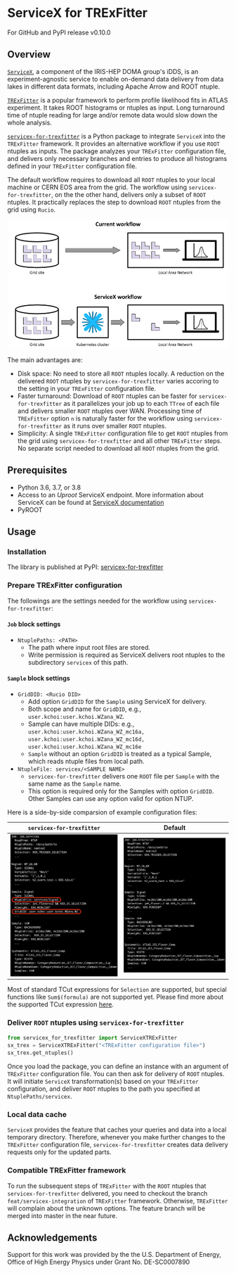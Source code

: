 # ServiceX for TRExFitter

For GitHub and PyPI release v0.10.0

## Overview

[`ServiceX`](https://github.com/ssl-hep/ServiceX), a component of the IRIS-HEP DOMA group's iDDS, is an experiment-agnostic service to enable on-demand data delivery from data lakes in different data formats, including Apache Arrow and ROOT ntuple. 

[`TRExFitter`](https://gitlab.cern.ch/TRExStats/TRExFitter) is a popular framework to perform profile likelihood fits in ATLAS experiment. It takes ROOT histograms or ntuples as input. Long turnaround time of ntuple reading for large and/or remote data would slow down the whole analysis.

<!-- `servicex-for-trexfitter` is a python library to interface ServiceX into TRExFitter framework. It provides an alternative method to produce histograms out of ROOT ntuples.  -->

[`servicex-for-trexfitter`](https://github.com/kyungeonchoi/ServiceXforTRExFitter) is a Python package to integrate `ServiceX` into the `TRExFitter` framework.
It provides an alternative workflow if you use `ROOT` ntuples as inputs.
The package analyzes your `TRExFitter` configuration file, and delivers only necessary branches and entries to produce all histograms defined in your `TRExFitter` configuration file.

The default workflow requires to download all `ROOT` ntuples to your local machine or CERN EOS area from the grid.
The workflow using `servicex-for-trexfitter`, on the the other hand, delivers only a subset of `ROOT` ntuples.
It practically replaces the step to download `ROOT` ntuples from the grid using `Rucio`.

<!-- Primary goal is the fast delivery of histograms from ROOT ntuples, which replaces TRExFitter option `n`.  -->

![Workflow comparison](img/current_vs_serviceX_workflow.png)

The main advantages are:

- Disk space: No need to store all `ROOT` ntuples locally.
A reduction on the delivered `ROOT` ntuples by `servicex-for-trexfitter` varies accoring to the setting in your `TRExFitter` configuration file.
- Faster turnaround: Download of `ROOT` ntuples can be faster for `servicex-for-trexfitter` as it parallelizes your job up to each `TTree` of each file and delivers smaller `ROOT` ntuples over WAN.
Processing time of `TRExFitter` option `n` is naturally faster for the workflow using `servicex-for-trexfitter` as it runs over smaller `ROOT` ntuples.
- Simplicity: A single `TRExFitter` configuration file to get `ROOT` ntuples from the grid using `servicex-for-trexfitter` and all other `TRExFitter` steps. No separate script needed to download all `ROOT` ntuples from the grid.


## Prerequisites

- Python 3.6, 3.7, or 3.8
- Access to an *Uproot* ServiceX endpoint. More information about ServiceX can be found at [ServiceX documentation](https://servicex.readthedocs.io/en/latest/)
- PyROOT


## Usage

### Installation

The library is published at PyPI: [servicex-for-trexfitter](https://pypi.org/project/servicex-for-trexfitter/)

### Prepare TRExFitter configuration

The followings are the settings needed for the workflow using `servicex-for-trexfitter`:

#### `Job` block settings

- `NtuplePaths: <PATH>` 
    - The path where input root files are stored. 
    - Write permission is required as ServiceX delivers root ntuples to the subdirectory `servicex` of this path.

#### `Sample` block settings

- `GridDID: <Rucio DID>`
    - Add option `GridDID` for the `Sample` using ServiceX for delivery.     
    - Both scope and name for `GridDID`, e.g., `user.kchoi:user.kchoi.WZana_WZ`.
    - Sample can have multiple DIDs: e.g., `user.kchoi:user.kchoi.WZana_WZ_mc16a, user.kchoi:user.kchoi.WZana_WZ_mc16d, user.kchoi:user.kchoi.WZana_WZ_mc16e`
    - `Sample` without an option `GridDID` is treated as a typical Sample, which reads ntuple files from local path.
- `NtupleFile: servicex/<SAMPLE NAME>`
    - `servicex-for-trexfitter` delivers one `ROOT` file per `Sample` with the same name as the `Sample` name.
    - This option is required only for the Samples with option `GridDID`. Other Samples can use any option valid for option NTUP.

Here is a side-by-side comparsion of example configuration files:

`servicex-for-trexfitter` | Default
:--------:|:------:
![](img/config_servicex_2.png) | ![](img/config_trexfitter_2.png)

Most of standard TCut expressions for `Selection` are supported, but special functions like `Sum$(formula)` are not supported yet. Please find more about the supported TCut expression [here](https://github.com/ssl-hep/TCutToQastleWrapper).

### Deliver `ROOT` ntuples using `servicex-for-trexfitter`

```python
from servicex_for_trexfitter import ServiceXTRExFitter
sx_trex = ServiceXTRExFitter("<TRExFitter configuration file>")
sx_trex.get_ntuples()
```

Once you load the package, you can define an instance with an argument of `TRExFitter` configuration file.
You can then ask for delivery of `ROOT` ntuples.
It will initiate `ServiceX` transformation(s) based on your `TRExFitter` configuration, and deliver `ROOT` ntuples to the path you specified at `NtuplePaths/servicex`.

### Local data cache

`ServiceX` provides the feature that caches your queries and data into a local temporary directory.
Therefore, whenever you make further changes to the `TRExFitter` configuration file, `servicex-for-trexfitter` creates data delivery requests only for the updated parts.

### Compatible TRExFitter framework

To run the subsequent steps of `TRExFitter` with the `ROOT` ntuples that `servicex-for-trexfitter` delivered, you need to checkout the branch `feat/servicex-integration` of `TRExFitter` framework.
Otherwise, `TRExFitter` will complain about the unknown options.
The feature branch will be merged into master in the near future.

## Acknowledgements
Support for this work was provided by the the U.S. Department of Energy, Office of High Energy Physics under Grant No. DE-SC0007890